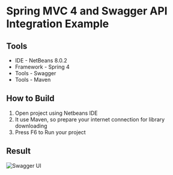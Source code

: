 Spring MVC 4 and Swagger API Integration Example
===================

Tools
-------------------
* IDE - NetBeans 8.0.2
* Framework - Spring 4
* Tools - Swagger 
* Tools - Maven

How to Build
-------------------
1. Open project using Netbeans IDE
2. It use Maven, so prepare your internet connection for library downloading
3. Press F6 to Run your project

Result
-------------------
![Swagger UI](https://raw.githubusercontent.com/edwinkun/Spring4Swagger/master/img/swaggerresult.PNG)